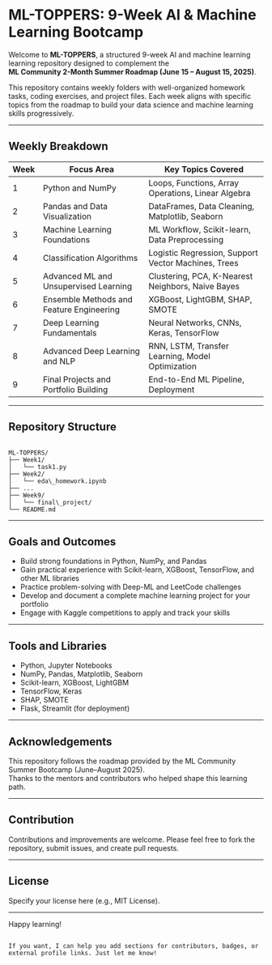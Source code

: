 # ML-TOPPERS: 9-Week AI & Machine Learning Bootcamp

Welcome to **ML-TOPPERS**, a structured 9-week AI and machine learning learning repository designed to complement the  
**ML Community 2-Month Summer Roadmap (June 15 – August 15, 2025)**.

This repository contains weekly folders with well-organized homework tasks, coding exercises, and project files. Each week aligns with specific topics from the roadmap to build your data science and machine learning skills progressively.

---

## Weekly Breakdown

| Week | Focus Area                             | Key Topics Covered                                    |
|-------|--------------------------------------|------------------------------------------------------|
| 1     | Python and NumPy                     | Loops, Functions, Array Operations, Linear Algebra   |
| 2     | Pandas and Data Visualization        | DataFrames, Data Cleaning, Matplotlib, Seaborn       |
| 3     | Machine Learning Foundations          | ML Workflow, Scikit-learn, Data Preprocessing        |
| 4     | Classification Algorithms             | Logistic Regression, Support Vector Machines, Trees  |
| 5     | Advanced ML and Unsupervised Learning | Clustering, PCA, K-Nearest Neighbors, Naive Bayes    |
| 6     | Ensemble Methods and Feature Engineering | XGBoost, LightGBM, SHAP, SMOTE                    |
| 7     | Deep Learning Fundamentals            | Neural Networks, CNNs, Keras, TensorFlow              |
| 8     | Advanced Deep Learning and NLP        | RNN, LSTM, Transfer Learning, Model Optimization      |
| 9     | Final Projects and Portfolio Building | End-to-End ML Pipeline, Deployment                     |

---

## Repository Structure

```

ML-TOPPERS/
├── Week1/
│   └── task1.py
├── Week2/
│   └── eda\_homework.ipynb
├── ...
├── Week9/
│   └── final\_project/
└── README.md

```

---

## Goals and Outcomes

- Build strong foundations in Python, NumPy, and Pandas  
- Gain practical experience with Scikit-learn, XGBoost, TensorFlow, and other ML libraries  
- Practice problem-solving with Deep-ML and LeetCode challenges  
- Develop and document a complete machine learning project for your portfolio  
- Engage with Kaggle competitions to apply and track your skills  

---

## Tools and Libraries

- Python, Jupyter Notebooks  
- NumPy, Pandas, Matplotlib, Seaborn  
- Scikit-learn, XGBoost, LightGBM  
- TensorFlow, Keras  
- SHAP, SMOTE  
- Flask, Streamlit (for deployment)  

---

## Acknowledgements

This repository follows the roadmap provided by the ML Community Summer Bootcamp (June–August 2025).  
Thanks to the mentors and contributors who helped shape this learning path.

---

## Contribution

Contributions and improvements are welcome. Please feel free to fork the repository, submit issues, and create pull requests.

---

## License

Specify your license here (e.g., MIT License).

---

Happy learning!
```

If you want, I can help you add sections for contributors, badges, or external profile links. Just let me know!
